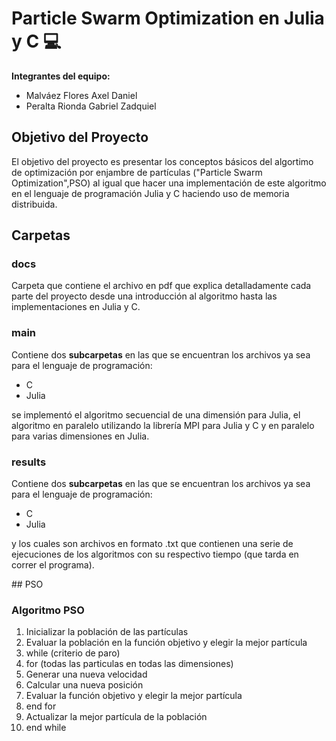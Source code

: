 # Particle Swarm Optimization en Julia y C 💻

**Integrantes del equipo:**

* Malváez Flores Axel Daniel
* Peralta Rionda Gabriel Zadquiel


## Objetivo del Proyecto
El objetivo del proyecto es presentar los conceptos básicos del algortimo de optimización por enjambre de partículas ("Particle Swarm Optimization",PSO) al igual que hacer una implementación de este algoritmo en el lenguaje de programación Julia y C haciendo uso de memoria distribuida.

## Carpetas
### docs
Carpeta que contiene el archivo en pdf que explica detalladamente cada parte del proyecto desde una introducción al algoritmo hasta las implementaciones en Julia y C.

### main

Contiene dos **subcarpetas** en las que se encuentran los archivos ya sea para el lenguaje de programación:

* C
* Julia

se implementó el algoritmo secuencial de una dimensión para Julia, el algoritmo en paralelo utilizando la librería MPI para Julia y C y en paralelo para varias dimensiones en Julia.

### results

Contiene dos **subcarpetas** en las que se encuentran los archivos ya sea para el lenguaje de programación:

* C
* Julia

y los cuales son archivos en formato .txt que contienen una serie de ejecuciones de los algoritmos con su respectivo tiempo (que tarda en correr el programa).


## PSO
### Algoritmo PSO
1. Inicializar la población de las partículas
2. Evaluar la población en la función objetivo y elegir la mejor partícula 
3. while (criterio de paro)
4. for (todas las particulas en todas las dimensiones)
5. Generar una nueva velocidad
6. Calcular una nueva posición
7. Evaluar la función objetivo y elegir la mejor partícula
8. end for
9. Actualizar la mejor partícula de la población
10. end while


